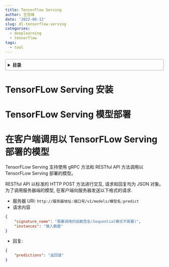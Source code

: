 ```yaml
---
title: TensorFlow Serving
author: 王哲峰
date: '2022-08-12'
slug: dl-tensorflow-serving
categories:
  - deeplearning
  - tensorflow
tags:
  - tool
---
```


<style>
details {
    border: 1px solid #aaa;
    border-radius: 4px;
    padding: .5em .5em 0;
}
summary {
    font-weight: bold;
    margin: -.5em -.5em 0;
    padding: .5em;
}
details[open] {
    padding: .5em;
}
details[open] summary {
    border-bottom: 1px solid #aaa;
    margin-bottom: .5em;
}
</style>


<details><summary>目录</summary><p>

- [TensorFLow Serving 安装](#tensorflow-serving-安装)
- [TensorFLow Serving 模型部署](#tensorflow-serving-模型部署)
- [在客户端调用以 TensorFLow  Serving 部署的模型](#在客户端调用以-tensorflow--serving-部署的模型)
</p></details><p></p>

# TensorFLow Serving 安装


# TensorFLow Serving 模型部署



# 在客户端调用以 TensorFLow  Serving 部署的模型

TensorFLow Serving 支持使用 gRPC 方法和 RESTful API 方法调用以 
TensorFLow Serving 部署的模型。

RESTful API 以标准的 HTTP POST 方法进行交互, 请求和回复均为 JSON 对象。为了调用服务器端的模型, 在客户端向服务器发送以下格式的请求.

- 服务器 URI: ``http://服务器地址:端口号/v1/models/模型名:predict``
- 请求内容

```json
{
    "signature_name": "需要调用的函数签名(Sequential模式不需要)",
    "instances": "输入数据"
}
```

- 回复:

```json
{
    "predictions": "返回值"
}
```
